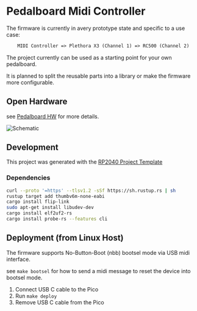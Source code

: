 # Pedalboard Midi Controller

The firmware is currently in avery prototype state and specific to a use case:

```txt
    MIDI Controller => Plethora X3 (Channel 1) => RC500 (Channel 2)
```

The project currently can be used as a starting point for your own pedalboard.

It is planned to split the reusable parts into a library or make the firmware
more configurable.

## Open Hardware

see [Pedalboard HW](https://github.com/pedalboard/pedalboard-hw) for more details.

![Schematic](https://pedalboard.github.io/pedalboard-hw-site/latest/Schematic/pedalboard-hw-MIDI.svg)

## Development

This project was generated with the [RP2040 Project Template](https://github.com/rp-rs/rp2040-project-template)

### Dependencies

```bash
curl --proto '=https' --tlsv1.2 -sSf https://sh.rustup.rs | sh
rustup target add thumbv6m-none-eabi
cargo install flip-link
sudo apt-get install libudev-dev
cargo install elf2uf2-rs
cargo install probe-rs --features cli
```

## Deployment (from Linux Host)

The firmware supports No-Button-Boot (nbb) bootsel mode via USB midi interface.

see `make bootsel` for how to send a midi message to reset the device into
bootsel mode.

1. Connect USB C cable to the Pico
2. Run `make deploy`
3. Remove USB C cable from the Pico
